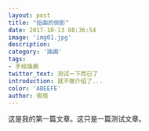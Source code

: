 ```yaml
---
layout: post
title: "扭曲的倒影"
date: 2017-10-13 08:36:54
image: 'img01.jpg'
description:
category: '插画'
tags:
- 手绘插画
twitter_text: 测试一下而已了
introduction: 就不做介绍了...
color: 'ABEEFE'
author: 夜雨
---
```

这是我的第一篇文章。这只是一篇测试文章。
